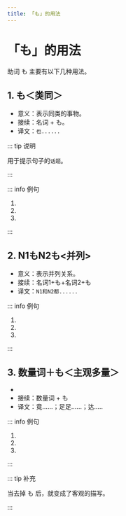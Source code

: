 ```yaml
---
title: 「も」的用法
---
```


# 「も」的用法

助词 も 主要有以下几种用法。

## 1. も＜类同＞

- 意义：表示同类的事物。
- 接续：名词 + も。
- 译文：`也......`

::: tip 说明

用于提示句子的`话题`。

:::

::: info 例句

1. <grammer-content sentence="[日本語/ほんご]の[雑誌/ざっし]**も**ここですね。" trans='日语杂志也在这儿呢。' />
2. <grammer-content sentence="[京華/きょうか][大学/だいがく]は[大/おお]きい[大学/だいがく]です。[北燕/ほくえん][大学/だいがく]**も**[大/おお]きい[大学/だいがく]です。" trans='京华大学很大，北燕大学也很大。' />
3. <grammer-content sentence="[鈴木/すずき]さんは[王/おう]さんの[知/し]り[合/あ]いです。[高橋/たかはし]さん**も**[王/おう]さんの[知/し]り[合/あ]いです" trans='铃木是小王的熟人，高桥也是。' />

:::

## 2. N1もN2も<并列>

- 意义：表示并列关系。
- 接续：名词1+も+名词2+も
- 译文：`N1和N2都......`

::: info 例句

1. <grammer-content sentence="[中国語/ちゅうごくご]は[聞/き]き[取/と]り**も**[発音/はつおん]**も**とても難むずかしいですね。" trans='中文的听力和发音真的都挺难的呢。' />
1. <grammer-content sentence="[陳/ちん][先生/せんせい]**も**[呉/ご][先生/せんせい]**も**[京華大学/きょうかだいがく]の[先生/せんせい]です。" trans='陈老师和吴老师都是京华大学的老师。' />
1. <grammer-content sentence="[高橋/たかはし]さん**も**[鈴木/すずき]さん**も**[留学生/りゅうがくせい]です。" trans='高桥和铃木都是留学生。' />

:::

## 3. 数量词＋も＜主观多量＞

- <grammer-content sentence="意义：强调**数量之多**，带有说话人的主观感情，**即说话人主观上感觉数量多**。" />
- 接续：数量词 + も
- 译文：竟......；足足......；达.....

::: info 例句

1. <grammer-content sentence="ええ、**45,000[円/えん]も**するんですか。" trans='啥？要45000日元才行？' />
2. <grammer-content sentence="[駅/えき]で**[一時間/いちじかん]も**[友達/ともだち]を[待/ま]ちました。" trans='在车站等了(足足)一个小时朋友。' />
3. <grammer-content sentence="ゆうべビールを**５[本/ほん]も**[飲/の]みました。" trans='昨晚喝了足足五瓶啤酒。' />

:::

::: tip 补充

当去掉 も 后，就变成了客观的描写。

<div class="bunpou-block">

  <grammer-content sentence="A: [毎日/まいにち]コーヒーを３[杯/はい][飲/の]みました。" trans="我以前每天喝3杯咖啡。(客观描述)" />
  <grammer-content sentence="B: えっ？**３[杯/はい]も**[飲/の]むんですか。" trans="啥？喝三杯这么多？(主观情感)" />

</div>

:::
